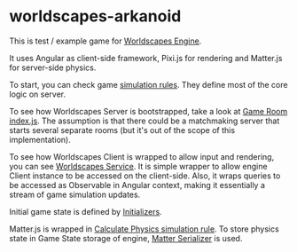 # worldscapes-arkanoid

This is test / example game for [Worldscapes Engine](https://github.com/worldscapes/engine).

It uses Angular as client-side framework, Pixi.js for rendering and Matter.js for server-side physics.

To start, you can check game [simulation rules](./packages/game-room/src/rules/feature). They define most of the core logic on server.

To see how Worldscapes Server is bootstrapped, take a look at [Game Room index.js](packages/game-room/src/index.ts). The assumption is that there could be a matchmaking server that starts several separate rooms (but it's out of the scope of this implementation).

To see how Worldscapes Client is wrapped to allow input and rendering, you can see [Worldscapes Service](packages/frontend/src/app/services/worldscapes.service.ts). It is simple wrapper to allow engine Client instance to be accessed on the client-side. Also, it wraps queries to be accessed as Observable in Angular context, making it essentially a stream of game simulation updates.

Initial game state is defined by [Initializers](packages/game-room/src/setup/initializers).

Matter.js is wrapped in [Calculate Physics simulation rule](ackages/game-room/src/rules/feature/physics/calculate-physics.ts). To store physics state in Game State storage of engine, [Matter Serializer](packages/common/src/engine/matter.serializer.ts) is used. 
